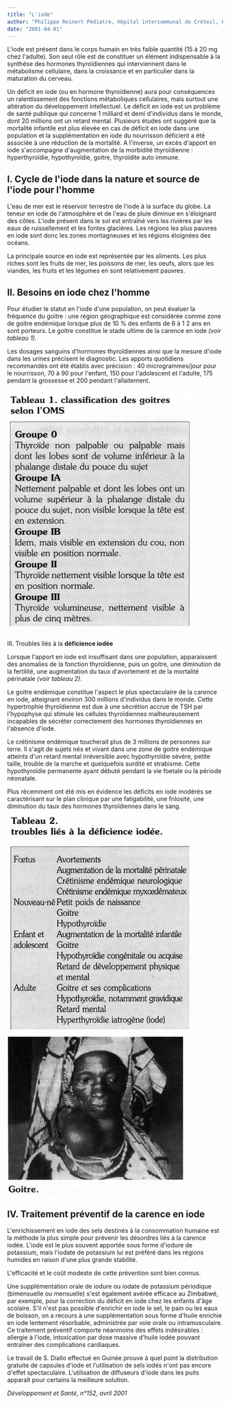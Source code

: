 ```yaml
---
title: "L'iode"
author: "Philippe Reinert Pédiatre, Hôpital intercommunal de Créteil, France."
date: "2001-04-01"
---
```


L'iode est présent dans le corps humain en très faible quantité (15 à 20 mg chez l'adulte). Son seul rôle est de constituer un élément indispensable à la synthèse des hormones thyroïdiennes qui interviennent dans le métabolisme cellulaire, dans la croissance et en particulier dans la maturation du cerveau.

Un déficit en iode (ou en hormone thyroïdienne) aura pour conséquences un ralentissement des fonctions métaboliques cellulaires, mais surtout une altération du développement intellectuel. Le déficit en iode est un problème de santé publique qui concerne 1 milliard et demi d'individus dans le monde, dont 20 millions ont un retard mental. Plusieurs études ont suggéré que la mortalité infantile est plus élevée en cas de déficit en iode dans une population et la supplémentation en iode du nourrisson déficient a été associée à une réduction de la mortalité. A l'inverse, un excès d'apport en iode s'accompagne d'augmentation de la morbidité thyroïdienne : hyperthyroïdie, hypothyroïdie, goitre, thyroïdite auto immune.
## I. Cycle de l'iode dans la nature et source de l'iode pour l'homme

L'eau de mer est le réservoir terrestre de l'iode à la surface du globe. La teneur en iode de l'atmosphère et de l'eau de pluie diminue en s'éloignant des côtes. L'iode présent dans le sol est entraîné vers les rivières par les eaux de ruissellement et les fontes glacières. Les régions les plus pauvres en iode sont donc les zones montagneuses et les régions éloignées des océans.

La principale source en iode est représentée par les aliments. Les plus riches sont les fruits de mer, les poissons de mer, les oeufs, alors que les viandes, les fruits et les légumes en sont relativement pauvres.

## Il. Besoins en iode chez l'homme

Pour étudier le statut en l'iode d'une population, on peut évaluer la fréquence du goitre : une région géographique est considérée comme zone de goitre endémique lorsque plus de 10 % des enfants de 6 à 1 2 ans en sont porteurs. Le goitre constitue le stade ultime de la carence en iode _(voir_ _tableau 1)._

Les dosages sanguins d'hormones thyroïdiennes ainsi que la mesure d'iode dans les urines précisent le diagnostic. Les apports quotidiens recommandés ont été établis avec précision : 40 microgrammes/jour pour le nourrisson, 70 à 90 pour l'enfant, 150 pour l'adolescent et l'adulte, 175 pendant la grossesse et 200 pendant l'allaitement.

![](i918-1.jpg)


##   
III. Troubles liés à la **déficience iodée**

Lorsque l'apport en iode est insuffisant dans une population, apparaissent des anomalies de la fonction thyroïdienne, puis un goitre, une diminution de la fertilité, une augmentation du taux d'avortement et de la mortalité périnatale _(voir tableau 2)._

Le goitre endémique constitue l'aspect le plus spectaculaire de la carence en iode, atteignant environ 300 millions d'individus dans le monde. Cette hypertrophie thyroïdienne est due à une sécrétion accrue de TSH par l'hypophyse qui stimule les cellules thyroïdiennes malheureusement incapables de sécréter correctement des hormones thyroïdiennes en l'absence d'iode.

Le crétinisme endémique toucherait plus de 3 millions de personnes sur terre. Il s'agit de sujets nés et vivant dans une zone de goitre endémique atteints d'un retard mental irréversible avec hypothyroïdie sévère, petite taille, trouble de la marche et quelquefois surdité et strabisme. Cette hypothyroïdie permanente ayant débuté pendant la vie foetale ou la période néonatale.

Plus récemment ont été mis en évidence les déficits en iode modérés se caractérisant sur le plan clinique par une fatigabilité, une frilosité, une diminution du taux des hormones thyroïdiennes dans le sang.  
![](i918-2.jpg)


![](i918-3.jpg)


## IV. Traitement préventif de la carence en iode

L'enrichissement en iode des sels destinés à la consommation humaine est la méthode la plus simple pour prévenir les désordres liés à la carence iodée. L'iode est le plus souvent apportée sous forme d'iodure de potassium, mais l'iodate de potassium lui est préféré dans les régions humides en raison d'une plus grande stabilité.

L'efficacité et le coût modeste de cette prévention sont bien connus.

Une supplémentation orale de iodure ou iodate de potassium périodique (bimensuelle ou mensuelle) s'est également avérée efficace au Zimbabwé, par exemple, pour la correction du déficit en iode chez les enfants d'âge scolaire. S'il n'est pas possible d'enrichir en iode le sel, le pain ou les eaux de boisson, on a recours à une supplémentation sous forme d'huile enrichie en iode lentement résorbable, administrée par voie orale ou intramusculaire. Ce traitement préventif comporte néanmoins des effets indésirables : allergie à l'iode, intoxication par dose massive d'huile iodée pouvant entraîner des complications cardiaques.

Le travail de S. Diallo effectué en Guinée prouve à quel point la distribution gratuite de capsules d'iode et l'utilisation de sels iodés n'ont pas encore d'effet spectaculaire. L'utilisation de diffuseurs d'iode dans les puits apparaît pour certains la meilleure solution.

_Développement et Santé, n°152, avril 2001_